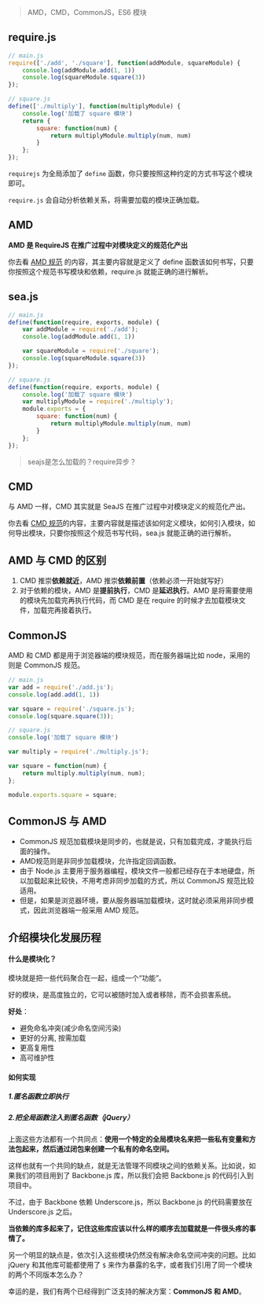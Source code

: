 > AMD，CMD，CommonJS，ES6 模块



## require.js

```js
// main.js
require(['./add', './square'], function(addModule, squareModule) {
    console.log(addModule.add(1, 1))
    console.log(squareModule.square(3))
});
```

```js
// square.js
define(['./multiply'], function(multiplyModule) {
    console.log('加载了 square 模块')
    return {　　　　　　
        square: function(num) {
            return multiplyModule.multiply(num, num)
        }
    };
});
```

`requirejs` 为全局添加了 `define` 函数，你只要按照这种约定的方式书写这个模块即可。

`require.js` 会自动分析依赖关系，将需要加载的模块正确加载。



## AMD

**AMD 是 RequireJS 在推广过程中对模块定义的规范化产出**

你去看 [AMD 规范](https://github.com/amdjs/amdjs-api/wiki/AMD-(中文版)) 的内容，其主要内容就是定义了 define 函数该如何书写，只要你按照这个规范书写模块和依赖，require.js 就能正确的进行解析。



## sea.js

```js
// main.js
define(function(require, exports, module) {
    var addModule = require('./add');
    console.log(addModule.add(1, 1))

    var squareModule = require('./square');
    console.log(squareModule.square(3))
});
```

```js
// square.js
define(function(require, exports, module) {
    console.log('加载了 square 模块')
    var multiplyModule = require('./multiply');
    module.exports = {　　　　　　
        square: function(num) {
            return multiplyModule.multiply(num, num)
        }
    };
});
```

> seajs是怎么加载的？require异步？





## CMD

与 AMD 一样，CMD 其实就是 SeaJS 在推广过程中对模块定义的规范化产出。

你去看 [CMD 规范](https://github.com/seajs/seajs/issues/242)的内容，主要内容就是描述该如何定义模块，如何引入模块，如何导出模块，只要你按照这个规范书写代码，sea.js 就能正确的进行解析。



## AMD 与 CMD 的区别

1. CMD 推崇**依赖就近**，AMD 推崇**依赖前置**（依赖必须一开始就写好）
2. 对于依赖的模块，AMD 是**提前执行**，CMD 是**延迟执行**。AMD 是将需要使用的模块先加载完再执行代码，而 CMD 是在 require 的时候才去加载模块文件，加载完再接着执行。



## CommonJS

AMD 和 CMD 都是用于浏览器端的模块规范，而在服务器端比如 node，采用的则是 CommonJS 规范。

```js
// main.js
var add = require('./add.js');
console.log(add.add(1, 1))

var square = require('./square.js');
console.log(square.square(3));
```

```js
// square.js
console.log('加载了 square 模块')

var multiply = require('./multiply.js');

var square = function(num) {　
    return multiply.multiply(num, num);
};

module.exports.square = square;
```



## CommonJS 与 AMD

- CommonJS 规范加载模块是同步的，也就是说，只有加载完成，才能执行后面的操作。
- AMD规范则是非同步加载模块，允许指定回调函数。
- 由于 Node.js 主要用于服务器编程，模块文件一般都已经存在于本地硬盘，所以加载起来比较快，不用考虑非同步加载的方式，所以 CommonJS 规范比较适用。  
- 但是，如果是浏览器环境，要从服务器端加载模块，这时就必须采用非同步模式，因此浏览器端一般采用 AMD 规范。





## 介绍模块化发展历程

#### 什么是模块化？

模块就是把一些代码聚合在一起，组成一个“功能”。

好的模块，是高度独立的，它可以被随时加入或者移除，而不会损害系统。

**好处**：

- 避免命名冲突(减少命名空间污染)
- 更好的分离, 按需加载
- 更高复用性
- 高可维护性



#### 如何实现

##### 1.匿名函数立即执行

##### 2.把全局函数注入到匿名函数（jQuery）



上面这些方法都有一个共同点：**使用一个特定的全局模块名来把一些私有变量和方法包起来，然后通过闭包来创建一个私有的命名空间。**

这样也就有一个共同的缺点，就是无法管理不同模块之间的依赖关系。比如说，如果我们的项目用到了 Backbone.js 库，所以我们会把 Backbone.js 的代码引入到项目中。

不过，由于 Backbone 依赖 Underscore.js，所以 Backbone.js 的代码需要放在 Underscore.js 之后。

**当依赖的库多起来了，记住这些库应该以什么样的顺序去加载就是一件很头疼的事情了。**

另一个明显的缺点是，依次引入这些模块仍然没有解决命名空间冲突的问题。比如 jQuery 和其他库可能都使用了 `$` 来作为暴露的名字，或者我们引用了同一个模块的两个不同版本怎么办？

幸运的是，我们有两个已经得到广泛支持的解决方案：**CommonJS 和 AMD**。



